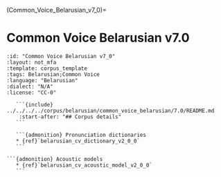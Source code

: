 
(Common_Voice_Belarusian_v7_0)=
# Common Voice Belarusian v7.0

``````{corpus} Common Voice Belarusian v7.0
:id: "Common Voice Belarusian v7_0"
:layout: not_mfa
:template: corpus_template
:tags: Belarusian;Common Voice
:language: "Belarusian"
:dialect: "N/A"
:license: "CC-0"

   ```{include} ../../../../corpus/belarusian/common_voice_belarusian/7.0/README.md
    :start-after: "## Corpus details"
   ```

   ```{admonition} Pronunciation dictionaries
   * {ref}`belarusian_cv_dictionary_v2_0_0`
   ```

```{admonition} Acoustic models
   * {ref}`belarusian_cv_acoustic_model_v2_0_0`
   ```
``````

